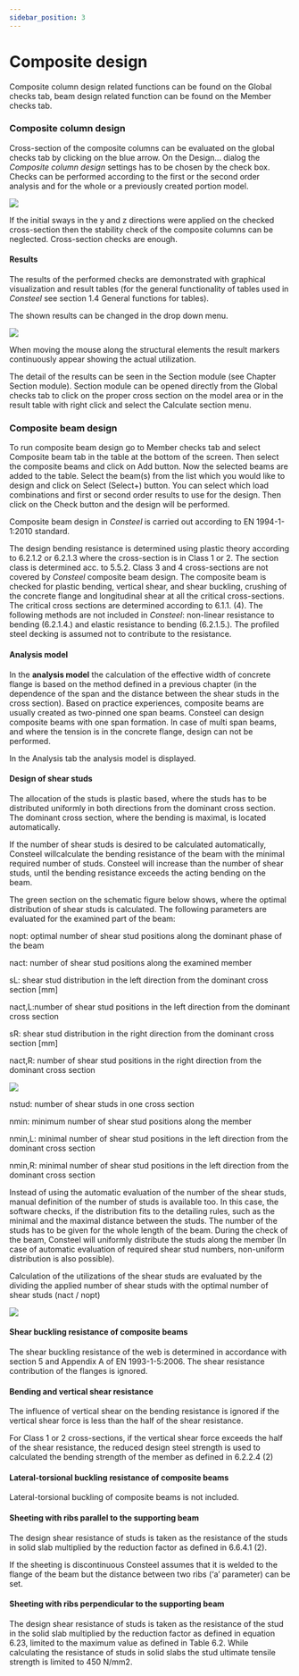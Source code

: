 ```yaml
---
sidebar_position: 3
---
```

# Composite design

Composite column design related functions can be found on the Global checks tab, beam design related function can be found on the Member checks tab.

<!-- /wp:paragraph -->

<!-- wp:heading {"level":3} -->

### Composite column design

<!-- /wp:heading -->

<!-- wp:paragraph -->

Cross-section of the composite columns can be evaluated on the global checks tab by clicking on the blue arrow. On the Design... dialog the _Composite column design_ settings has to be chosen by the check box. Checks can be performed according to the first or the second order analysis and for the whole or a previously created portion model.

<!-- /wp:paragraph -->

<!-- wp:image {"align":"center","id":10887,"width":466,"height":410,"sizeSlug":"full","linkDestination":"media"} -->

[![](https://Consteelsoftware.com/wp-content/uploads/2021/04/10-3-1-comp-col-dial.png)](./img/wp-content-uploads-2021-04-10-3-1-comp-col-dial.png)

<!-- /wp:image -->

<!-- wp:paragraph -->

If the initial sways in the y and z directions were applied on the checked cross-section then the stability check of the composite columns can be neglected. Cross-section checks are enough.

<!-- /wp:paragraph -->

<!-- wp:heading {"level":4} -->

#### Results

<!-- /wp:heading -->

<!-- wp:paragraph -->

The results of the performed checks are demonstrated with graphical visualization and result tables (for the general functionality of tables used in _Consteel_ see section 1.4 General functions for tables).

<!-- /wp:paragraph -->

<!-- wp:paragraph -->

The shown results can be changed in the drop down menu.

<!-- /wp:paragraph -->

<!-- wp:image {"align":"center","id":10893,"width":527,"height":391,"sizeSlug":"full","linkDestination":"media"} -->

[![](https://Consteelsoftware.com/wp-content/uploads/2021/04/10-3-1-comp-col-res.png)](./img/wp-content-uploads-2021-04-10-3-1-comp-col-res.png)

<!-- /wp:image -->

<!-- wp:paragraph -->

When moving the mouse along the structural elements the result markers continuously appear showing the actual utilization.

<!-- /wp:paragraph -->

<!-- wp:paragraph -->

The detail of the results can be seen in the Section module (see Chapter Section module). Section module can be opened directly from the Global checks tab to click on the proper cross section on the model area or in the result table with right click and select the Calculate section menu.

<!-- /wp:paragraph -->

<!-- wp:heading {"level":3} -->

### Composite beam design

<!-- /wp:heading -->

<!-- wp:paragraph -->

To run composite beam design go to Member checks tab and select Composite beam tab in the table at the bottom of the screen. Then select the composite beams and click on Add button. Now the selected beams are added to the table. Select the beam(s) from the list which you would like to design and click on Select (Select+) button. You can select which load combinations and first or second order results to use for the design. Then click on the Check button and the design will be performed.

<!-- /wp:paragraph -->

<!-- wp:paragraph -->

Composite beam design in _Consteel_ is carried out according to EN 1994-1-1:2010 standard.

<!-- /wp:paragraph -->

<!-- wp:paragraph -->

The design bending resistance is determined using plastic theory according to 6.2.1.2 or 6.2.1.3 where the cross-section is in Class 1 or 2. The section class is determined acc. to 5.5.2. Class 3 and 4 cross-sections are not covered by _Consteel_ composite beam design. The composite beam is checked for plastic bending, vertical shear, and shear buckling, crushing of the concrete flange and longitudinal shear at all the critical cross-sections. The critical cross sections are determined according to 6.1.1. (4). The following methods are not included in _Consteel_: non-linear resistance to bending (6.2.1.4.) and elastic resistance to bending (6.2.1.5.). The profiled steel decking is assumed not to contribute to the resistance.

<!-- /wp:paragraph -->

<!-- wp:heading {"level":4} -->

#### Analysis model

<!-- /wp:heading -->

<!-- wp:paragraph -->

In the **analysis model** the calculation of the effective width of concrete flange is based on the method defined in a previous chapter (in the dependence of the span and the distance between the shear studs in the cross section). Based on practice experiences, composite beams are usually created as two-pinned one span beams. Consteel can design composite beams with one span formation. In case of multi span beams, and where the tension is in the concrete flange, design can not be performed.

<!-- /wp:paragraph -->

<!-- wp:paragraph -->

In the Analysis tab the analysis model is displayed.

<!-- /wp:paragraph -->

<!-- wp:heading {"level":4} -->

#### Design of shear studs

<!-- /wp:heading -->

<!-- wp:paragraph -->

The allocation of the studs is plastic based, where the studs has to be distributed uniformly in both directions from the dominant cross section. The dominant cross section, where the bending is maximal, is located automatically.

<!-- /wp:paragraph -->

<!-- wp:paragraph -->

If the number of shear studs is desired to be calculated automatically, Consteel willcalculate the bending resistance of the beam with the minimal required number of studs. Consteel will increase than the number of shear studs, until the bending resistance exceeds the acting bending on the beam.

<!-- /wp:paragraph -->

<!-- wp:paragraph -->

The green section on the schematic figure below shows, where the optimal distribution of shear studs is calculated. The following parameters are evaluated for the examined part of the beam:

<!-- /wp:paragraph -->

<!-- wp:paragraph -->

nopt: optimal number of shear stud positions along the dominant phase of the beam

<!-- /wp:paragraph -->

<!-- wp:paragraph -->

nact: number of shear stud positions along the examined member

<!-- /wp:paragraph -->

<!-- wp:paragraph -->

sL: shear stud distribution in the left direction from the dominant cross section \[mm]

<!-- /wp:paragraph -->

<!-- wp:paragraph -->

nact,L:number of shear stud positions in the left direction from the dominant cross section

<!-- /wp:paragraph -->

<!-- wp:paragraph -->

sR: shear stud distribution in the right direction from the dominant cross section \[mm]

<!-- /wp:paragraph -->

<!-- wp:paragraph -->

nact,R: number of shear stud positions in the right direction from the dominant cross section

<!-- /wp:paragraph -->

<!-- wp:image {"align":"center","id":10899,"width":622,"height":376,"sizeSlug":"full","linkDestination":"media"} -->

[![](https://Consteelsoftware.com/wp-content/uploads/2021/04/10-3-2-comp-beam-pic.jpg)](./img/wp-content-uploads-2021-04-10-3-2-comp-beam-pic.jpg)

<!-- /wp:image -->

<!-- wp:paragraph -->

nstud: number of shear studs in one cross section

<!-- /wp:paragraph -->

<!-- wp:paragraph -->

nmin: minimum number of shear stud positions along the member

<!-- /wp:paragraph -->

<!-- wp:paragraph -->

nmin,L: minimal number of shear stud positions in the left direction from the dominant cross section

<!-- /wp:paragraph -->

<!-- wp:paragraph -->

nmin,R: minimal number of shear stud positions in the left direction from the dominant cross section

<!-- /wp:paragraph -->

<!-- wp:paragraph -->

Instead of using the automatic evaluation of the number of the shear studs, manual definition of the number of studs is available too. In this case, the software checks, if the distribution fits to the detailing rules, such as the minimal and the maximal distance between the studs. The number of the studs has to be given for the whole length of the beam. During the check of the beam, Consteel will uniformly distribute the studs along the member (In case of automatic evaluation of required shear stud numbers, non-uniform distribution is also possible).

<!-- /wp:paragraph -->

<!-- wp:paragraph -->

Calculation of the utilizations of the shear studs are evaluated by the dividing the applied number of shear studs with the optimal number of shear studs (nact / nopt)

<!-- /wp:paragraph -->

<!-- wp:image {"align":"center","id":10881,"width":880,"height":458,"sizeSlug":"full","linkDestination":"media"} -->

[![](https://Consteelsoftware.com/wp-content/uploads/2021/04/10-3-2-comp-beam-res.png)](./img/wp-content-uploads-2021-04-10-3-2-comp-beam-res.png)

<!-- /wp:image -->

<!-- wp:heading {"level":4} -->

#### Shear buckling resistance of composite beams

<!-- /wp:heading -->

<!-- wp:paragraph -->

The shear buckling resistance of the web is determined in accordance with section 5 and Appendix A of EN 1993-1-5:2006. The shear resistance contribution of the flanges is ignored.

<!-- /wp:paragraph -->

<!-- wp:heading {"level":4} -->

#### Bending and vertical shear resistance

<!-- /wp:heading -->

<!-- wp:paragraph -->

The influence of vertical shear on the bending resistance is ignored if the vertical shear force is less than the half of the shear resistance.

<!-- /wp:paragraph -->

<!-- wp:paragraph -->

For Class 1 or 2 cross-sections, if the vertical shear force exceeds the half of the shear resistance, the reduced design steel strength is used to calculated the bending strength of the member as defined in 6.2.2.4 (2)

<!-- /wp:paragraph -->

<!-- wp:heading {"level":4} -->

#### Lateral-torsional buckling resistance of composite beams

<!-- /wp:heading -->

<!-- wp:paragraph -->

Lateral-torsional buckling of composite beams is not included.

<!-- /wp:paragraph -->

<!-- wp:heading {"level":4} -->

#### Sheeting with ribs parallel to the supporting beam

<!-- /wp:heading -->

<!-- wp:paragraph -->

The design shear resistance of studs is taken as the resistance of the studs in solid slab multiplied by the reduction factor as defined in 6.6.4.1 (2).

<!-- /wp:paragraph -->

<!-- wp:paragraph -->

If the sheeting is discontinuous Consteel assumes that it is welded to the flange of the beam but the distance between two ribs (‘a’ parameter) can be set.

<!-- /wp:paragraph -->

<!-- wp:heading {"level":4} -->

#### Sheeting with ribs perpendicular to the supporting beam

<!-- /wp:heading -->

<!-- wp:paragraph -->

The design shear resistance of studs is taken as the resistance of the stud in the solid slab multiplied by the reduction factor as defined in equation 6.23, limited to the maximum value as defined in Table 6.2. While calculating the resistance of studs in solid slabs the stud ultimate tensile strength is limited to 450 N/mm2.

<!-- /wp:paragraph -->
